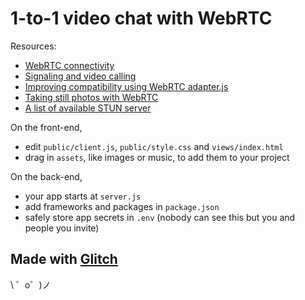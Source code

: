 1-to-1 video chat with WebRTC
=================

Resources:

- [WebRTC connectivity](https://developer.mozilla.org/en-US/docs/Web/API/WebRTC_API/Connectivity)
- [Signaling and video calling](https://developer.mozilla.org/en-US/docs/Web/API/WebRTC_API/Signaling_and_video_calling)
- [Improving compatibility using WebRTC adapter.js](https://developer.mozilla.org/en-US/docs/Web/API/WebRTC_API/adapter.js)
- [Taking still photos with WebRTC](https://developer.mozilla.org/en-US/docs/Web/API/WebRTC_API/Taking_still_photos)
- [A list of available STUN server](https://gist.github.com/zziuni/3741933)

On the front-end,
- edit `public/client.js`, `public/style.css` and `views/index.html`
- drag in `assets`, like images or music, to add them to your project

On the back-end,
- your app starts at `server.js`
- add frameworks and packages in `package.json`
- safely store app secrets in `.env` (nobody can see this but you and people you invite)


Made with [Glitch](https://glitch.com/)
-------------------

\ ゜o゜)ノ
